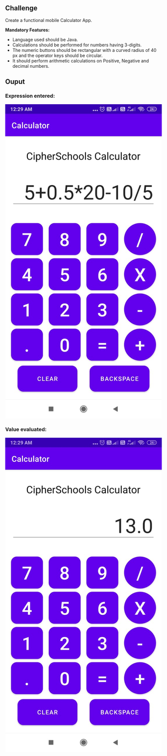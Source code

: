 ## Challenge

Create a functional mobile Calculator App. 

**Mandatory Features:**

- Language used should be Java.
- Calculations should be performed for numbers having 3-digits.
- The numeric buttons should be rectangular with a curved radius of 40 px and the operator keys should be circular.
- It should perform arithmetic calculations on Positive, Negative and decimal numbers. 

## Ouput

### Expression entered:

![Output1](./Images/output1.jpeg)

### Value evaluated:

![Output1](./Images/output2.jpeg)